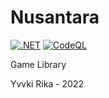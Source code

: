 # Nusantara

[![.NET](https://github.com/YvvkiRika/Nusantara/actions/workflows/dotnet.yml/badge.svg)](https://github.com/YvvkiRika/Nusantara/actions/workflows/dotnet.yml)
[![CodeQL](https://github.com/YvvkiRika/Nusantara/actions/workflows/codeql.yml/badge.svg)](https://github.com/YvvkiRika/Nusantara/actions/workflows/codeql.yml)

Game Library

Yvvki Rika - 2022
